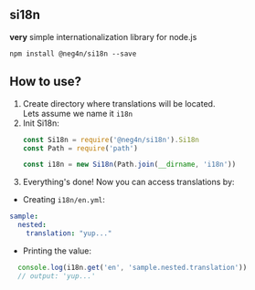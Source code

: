## si18n
__very__ simple internationalization library for node.js
```
npm install @neg4n/si18n --save
```
## How to use?
1. Create directory where translations will be located.  
   Lets assume we name it `i18n`
2. Init Si18n: 
   ```js
   const Si18n = require('@neg4n/si18n').Si18n
   const Path = require('path')
   
   const i18n = new Si18n(Path.join(__dirname, 'i18n'))
   ```
3. Everything's done! Now you can access translations by:
  - Creating `i18n/en.yml`:
```yml
sample:
  nested:
    translation: "yup..."
```
  - Printing the value:
```js
  console.log(i18n.get('en', 'sample.nested.translation'))
  // output: 'yup...'
```

